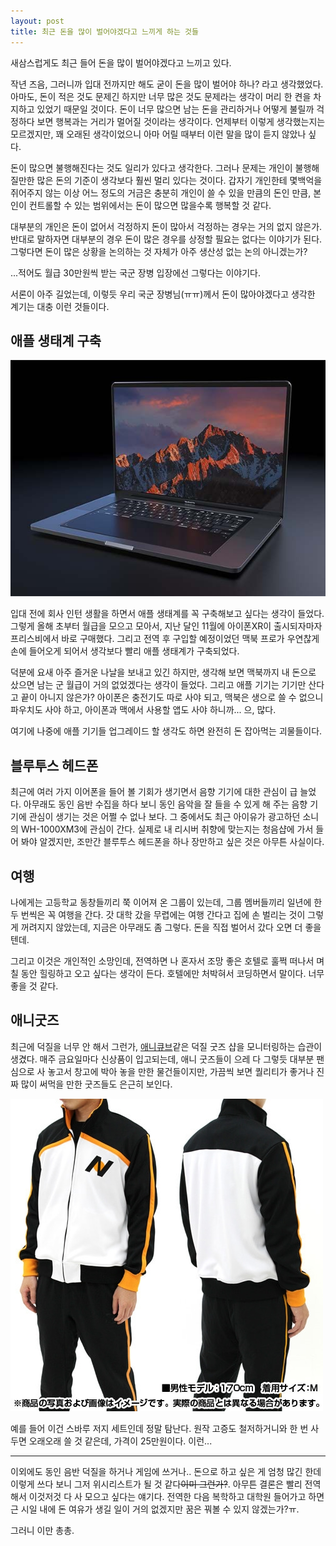 ```yaml
---
layout: post
title: 최근 돈을 많이 벌어야겠다고 느끼게 하는 것들
---
```


새삼스럽게도 최근 들어 돈을 많이 벌어야겠다고 느끼고 있다.

작년 즈음, 그러니까 입대 전까지만 해도 굳이 돈을 많이 벌어야 하나? 라고 생각했었다.
아마도, 돈이 적은 것도 문제긴 하지만 너무 많은 것도 문제라는 생각이 머리 한 켠을 차지하고 있었기 때문일 것이다.
돈이 너무 많으면 남는 돈을 관리하거나 어떻게 불릴까 걱정하다 보면 행복과는 거리가 멀어질 것이라는 생각이다.
언제부터 이렇게 생각했는지는 모르겠지만, 꽤 오래된 생각이었으니 아마 어릴 때부터 이런 말을 많이 듣지 않았나 싶다.

돈이 많으면 불행해진다는 것도 일리가 있다고 생각한다. 그러나 문제는 개인이 불행해질만한 많은 돈의 기준이 생각보다 훨씬 멀리 있다는 것이다.
갑자기 개인한테 몇백억을 쥐어주지 않는 이상 어느 정도의 거금은 충분히 개인이 쓸 수 있을 만큼의 돈인 만큼,
본인이 컨트롤할 수 있는 범위에서는 돈이 많으면 많을수록 행복할 것 같다.

대부분의 개인은 돈이 없어서 걱정하지 돈이 많아서 걱정하는 경우는 거의 없지 않은가.
반대로 말하자면 대부분의 경우 돈이 많은 경우를 상정할 필요는 없다는 이야기가 된다.
그렇다면 돈이 많은 상황을 논의하는 것 자체가 아주 생산성 없는 논의 아니겠는가?

...적어도 월급 30만원씩 받는 국군 장병 입장에선 그렇다는 이야기다.

서론이 아주 길었는데, 이렇듯 우리 국군 장병님(ㅠㅠ)께서 돈이 많아야겠다고 생각한 계기는 대충 이런 것들이다.

## 애플 생태계 구축

![macbook-pro](/assets/img/thinking/181204/1.jpg)

입대 전에 회사 인턴 생활을 하면서 애플 생태계를 꼭 구축해보고 싶다는 생각이 들었다.
그렇게 올해 초부터 월급을 모으고 모아서, 지난 달인 11월에 아이폰XR이 출시되자마자 프리스비에서 바로 구매했다.
그리고 전역 후 구입할 예정이었던 맥북 프로가 우연찮게 손에 들어오게 되어서 생각보다 빨리 애플 생태계가 구축되었다.

덕분에 요새 아주 즐거운 나날을 보내고 있긴 하지만,
생각해 보면 맥북까지 내 돈으로 샀으면 남는 군 월급이 거의 없었겠다는 생각이 들었다.
그리고 애플 기기는 기기만 산다고 끝이 아니지 않은가?
아이폰은 충전기도 따로 사야 되고, 맥북은 생으로 쓸 수 없으니 파우치도 사야 하고,
아이폰과 맥에서 사용할 앱도 사야 하니까... 으, 많다.

여기에 나중에 애플 기기들 업그레이드 할 생각도 하면 완전히 돈 잡아먹는 괴물들이다.

## 블루투스 헤드폰

최근에 여러 가지 이어폰을 들어 볼 기회가 생기면서 음향 기기에 대한 관심이 급 늘었다.
아무래도 동인 음반 수집을 하다 보니 동인 음악을 잘 들을 수 있게 해 주는 음향 기기에 관심이 생기는 것은 어쩔 수 없나 보다.
그 중에서도 최근 아이유가 광고하던 소니의 WH-1000XM3에 관심이 간다.
실제로 내 리시버 취향에 맞는지는 청음샵에 가서 들어 봐야 알겠지만,
조만간 블루투스 헤드폰을 하나 장만하고 싶은 것은 아무튼 사실이다.

## 여행

나에게는 고등학교 동창들끼리 쭉 이어져 온 그룹이 있는데, 그룹 멤버들끼리 일년에 한두 번씩은 꼭 여행을 간다.
갓 대학 갔을 무렵에는 여행 간다고 집에 손 벌리는 것이 그렇게 꺼려지지 않았는데, 지금은 아무래도 좀 그렇다. 돈을 직접 벌어서 갔다 오면 더 좋을 텐데.

그리고 이것은 개인적인 소망인데, 전역하면 나 혼자서 조망 좋은 호텔로 훌쩍 떠나서 며칠 동안 힐링하고 오고 싶다는 생각이 든다. 호텔에만 처박혀서 코딩하면서 말이다. 너무 좋을 것 같다.

## 애니굿즈

최근에 덕질을 너무 안 해서 그런가, [애니큐브](https://www.anicube.net/)같은 덕질 굿즈 샵을 모니터링하는 습관이 생겼다.
매주 금요일마다 신상품이 입고되는데, 애니 굿즈들이 으레 다 그렇듯 대부분 팬심으로 사 놓고서 창고에 박아 놓을 만한 물건들이지만,
가끔씩 보면 퀄리티가 좋거나 진짜 많이 써먹을 만한 굿즈들도 은근히 보인다.

![subaru-set](/assets/img/thinking/181204/2.jpg)

예를 들어 이건 스바루 저지 세트인데 정말 탐난다. 원작 고증도 철저하거니와 한 번 사두면 오래오래 쓸 것 같은데, 가격이 25만원이다. 이런...

---

이외에도 동인 음반 덕질을 하거나 게임에 쓰거나.. 돈으로 하고 싶은 게 엄청 많긴 한데
이렇게 쓰다 보니 그저 위시리스트가 될 것 같다~~이미 그런가?~~.
아무튼 결론은 빨리 전역해서 이것저것 다 사 모으고 싶다는 얘기다.
전역한 다음 복학하고 대학원 들어가고 하면 근 시일 내에 돈 여유가 생길 일이 거의 없겠지만
꿈은 꿔볼 수 있지 않겠는가?ㅠ.

그러니 이만 총총.